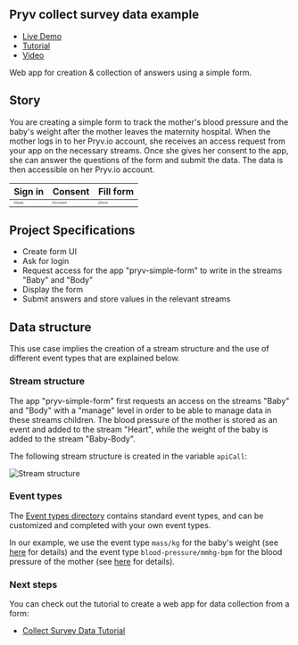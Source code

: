 ## Pryv collect survey data example 

- [Live Demo](https://api.pryv.com/example-apps-web/collect-survey-data/)
- [Tutorial](tutorial.md)
- [Video](https://youtu.be/SN11LSxL8q4)

Web app for creation & collection of answers using a simple form.

## Story

You are creating a simple form to track the mother's blood pressure and the baby's weight after the mother leaves the maternity hospital.
When the mother logs in to her Pryv.io account, she receives an access request from your app on the necessary streams.
Once she gives her consent to the app, she can answer the questions of the form and submit the data. The data is then accessible on her Pryv.io account.

| Sign in                                                 | Consent                                                      | Fill form                                                      |
| ------------------------------------------------------------ | ------------------------------------------------------------ | ------------------------------------------------------------ |
| <img src="images/1-base.png" alt="base" style="zoom:33%;" /> | <img src="images/2-consent.png" alt="consent" style="zoom:33%;" /> | <img src="images/3-authenticated.png" alt="form" style="zoom:33%;" /> |

## Project Specifications

- Create form UI
- Ask for login
- Request access for the app "pryv-simple-form" to write in the streams "Baby" and "Body"
- Display the form
- Submit answers and store values in the relevant streams

## Data structure

This use case implies the creation of a stream structure and the use of different event types that are explained below.

### Stream structure

The app "pryv-simple-form" first requests an access on the streams "Baby" and "Body" with a "manage" level in order to be able to manage data in these streams children.
The blood pressure of the mother is stored as an event and added to the stream "Heart", while the weight of the baby is added to the stream "Baby-Body".

The following stream structure is created in the variable `apiCall`:

![Stream structure](images/README-illustration.svg)

### Event types

The [Event types directory](https://api.pryv.com/event-types/) contains standard event types, and can be customized and completed with your own event types.

In our example, we use the event type `mass/kg` for the baby's weight (see [here](https://api.pryv.com/event-types/#mass) for details) and the event type `blood-pressure/mmhg-bpm` for the blood pressure of the mother (see [here](https://api.pryv.com/event-types/#blood-pressure) for details).

### Next steps

You can check out the tutorial to create a web app for data collection from a form:
- [Collect Survey Data Tutorial](tutorial.md)